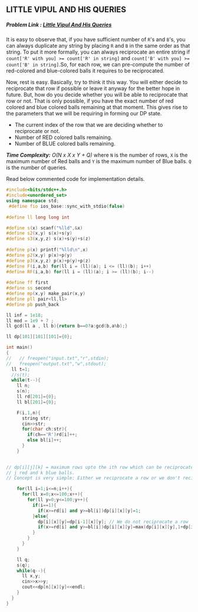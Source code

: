 ## LITTLE VIPUL AND HIS QUERIES
##### Problem Link : [Little Vipul And His Queries](https://hack.codingblocks.com/contests/c/1001/1038)  

It is easy to observe that, if you have sufficient number of `R`'s and `B`'s, you can always duplicate any string by placing `R` and `B` in the same order as that string. To put it more formally, you can always reciprocate an entire string if `count['R' with you] >= count['R' in string]` and `count['B' with you] >= count['B' in string]`.So, for each row, we can pre-compute the number of red-colored and blue-colored balls it requires to be reciprocated.

Now, rest is easy. Basically, try to think it this way. You will either decide to reciprocate that row if possible or leave it anyway for the better hope in future. But, how do you decide whether you will be able to reciprocate that row or not. That is only possible, if you have the exact number of red colored and blue colored balls remaining at that moment. This gives rise to the parameters that we will be requiring in forming our DP state.
<ul>
<li>The current index of the row that we are deciding whether to reciprocate or not. </li>
<li>Number of RED colored balls remaining.</li>
<li>Number of BLUE colored balls remaining.</li>
</ul>

_**Time Complexity:** O(N x X x Y + Q)_ where `N` is the number of rows, `X` is the maximum number of Red balls and `Y` is the maximum number of Blue balls. `Q` is the number of queries.

Read below commented code for implementation details.
```C++
#include<bits/stdc++.h>
#include<unordered_set>
using namespace std;
 #define fio ios_base::sync_with_stdio(false)
 
#define ll long long int

#define s(x) scanf("%lld",&x)
#define s2(x,y) s(x)+s(y)
#define s3(x,y,z) s(x)+s(y)+s(z)
 
#define p(x) printf("%lld\n",x)
#define p2(x,y) p(x)+p(y)
#define p3(x,y,z) p(x)+p(y)+p(z)
#define F(i,a,b) for(ll i = (ll)(a); i <= (ll)(b); i++)
#define RF(i,a,b) for(ll i = (ll)(a); i >= (ll)(b); i--)
 
#define ff first
#define ss second
#define mp(x,y) make_pair(x,y)
#define pll pair<ll,ll>
#define pb push_back

ll inf = 1e18;
ll mod = 1e9 + 7 ;
ll gcd(ll a , ll b){return b==0?a:gcd(b,a%b);}

ll dp[101][101][101]={0};

int main()
{
//   // freopen("input.txt","r",stdin);
//   freopen("output.txt","w",stdout);
  ll t=1;
  //s(t);
  while(t--){
    ll n;
    s(n);
    ll rd[201]={0};
    ll bl[201]={0};

    F(i,1,n){
      string str;
      cin>>str;
      for(char ch:str){
        if(ch=='R')rd[i]++;
        else bl[i]++;
      }
    }

    
// dp[i][j][k] = maximum rows upto the ith row which can be reciprocateked if the person has
// j red and k blue balls.
// Concept is very simple: Either we reciprocate a row or we don't reciprocate a row, take the maximum one.    

    for(ll i=1;i<=n;i++){
      for(ll x=0;x<=100;x++){
        for(ll y=0;y<=100;y++){
          if(i==1){
            if(x>=rd[i] and y>=bl[i])dp[i][x][y]=1;
          }else{
            dp[i][x][y]=dp[i-1][x][y]; // We do not reciprocate a row
            if(x>=rd[i] and y>=bl[i])dp[i][x][y]=max(dp[i][x][y],1+dp[i-1][x-rd[i]][y-bl[i]]); // We reciprocate the row, take the maximum of the two
          }
        }
      }
    }

    ll q;
    s(q);
    while(q--){
      ll x,y;
      cin>>x>>y;
      cout<<dp[n][x][y]<<endl;
    }
  }
}

```